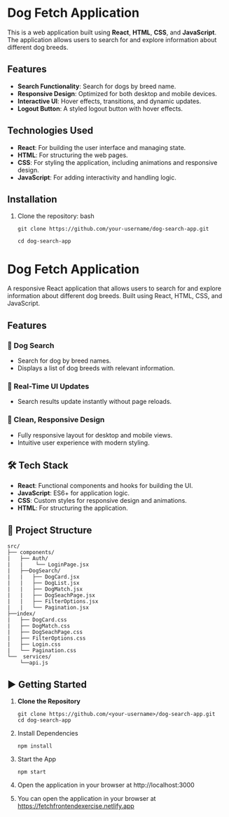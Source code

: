 # Dog Fetch Application

This is a web application built using **React**, **HTML**, **CSS**, and **JavaScript**. The application allows users to search for and explore information about different dog breeds.

## Features

- **Search Functionality**: Search for dogs by breed name.
- **Responsive Design**: Optimized for both desktop and mobile devices.
- **Interactive UI**: Hover effects, transitions, and dynamic updates.
- **Logout Button**: A styled logout button with hover effects.

## Technologies Used

- **React**: For building the user interface and managing state.
- **HTML**: For structuring the web pages.
- **CSS**: For styling the application, including animations and responsive design.
- **JavaScript**: For adding interactivity and handling logic.

## Installation

1. Clone the repository:
   bash
   ```
   git clone https://github.com/your-username/dog-search-app.git
   ```
   ```
   cd dog-search-app
   ```


# Dog Fetch Application

A responsive React application that allows users to search for and explore information about different dog breeds. Built using React, HTML, CSS, and JavaScript.

## Features

### 🔹 Dog Search
- Search for dog by breed names.
- Displays a list of dog breeds with relevant information.

### 🔹 Real-Time UI Updates
- Search results update instantly without page reloads.

### 🔹 Clean, Responsive Design
- Fully responsive layout for desktop and mobile views.
- Intuitive user experience with modern styling.

## 🛠️ Tech Stack

- **React**: Functional components and hooks for building the UI.
- **JavaScript**: ES6+ for application logic.
- **CSS**: Custom styles for responsive design and animations.
- **HTML**: For structuring the application.

## 📁 Project Structure
```
src/
├── components/
|   ├── Auth/
|   |    └── LoginPage.jsx
|   ├──DogSearch/
|   |   ├── DogCard.jsx
|   |   ├── DogList.jsx
|   |   ├── DogMatch.jsx
|   |   ├── DogSeachPage.jsx
|   |   ├── FilterOptions.jsx
|   |   └── Pagination.jsx    
├──index/
|   ├── DogCard.css
|   ├── DogMatch.css
|   ├── DogSeachPage.css
|   ├── FilterOptions.css
|   ├── Login.css
|   └── Pagination.css
└──  services/
    └──api.js
```

## ▶️ Getting Started

1. **Clone the Repository**
   ```
   git clone https://github.com/<your-username>/dog-search-app.git
   cd dog-search-app
   ```

2. Install Dependencies
   ```
   npm install
   ```

3. Start the App
   ```
   npm start
   ```
4. Open the application in your browser at http://localhost:3000

5. You can open the application in your browser at https://fetchfrontendexercise.netlify.app
